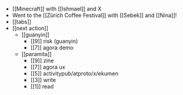 - [[Minecraft]] with [[Ishmael]] and X
- Went to the [[Zürich Coffee Festival]] with [[Sebek]] and [[Nina]]!
- [[tabs]]
- [[next action]]
  - [[guanyin]]
    - [[9]] risk (guanyin)
    - [[7]] agora demo
  - [[paramita]]
    - [[9]] zine
    - [[7]] agora ux
    - [[5]] activitypub/atproto/x/ekumen
    - [[3]] write
    - [[1]] read
